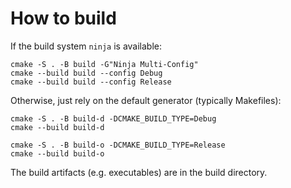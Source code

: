 # How to build

If the build system `ninja` is available:

```shell
cmake -S . -B build -G"Ninja Multi-Config"
cmake --build build --config Debug
cmake --build build --config Release
```

Otherwise, just rely on the default generator (typically Makefiles):

```shell
cmake -S . -B build-d -DCMAKE_BUILD_TYPE=Debug
cmake --build build-d
```

```shell
cmake -S . -B build-o -DCMAKE_BUILD_TYPE=Release
cmake --build build-o
```

The build artifacts (e.g. executables) are in the build directory.
